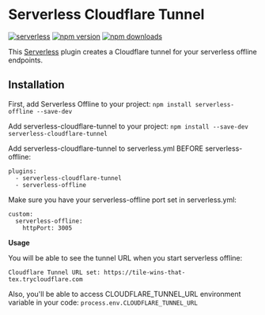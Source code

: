 # Serverless Cloudflare Tunnel

[![serverless](http://public.serverless.com/badges/v3.svg)](https://www.serverless.com)
[![npm version](https://img.shields.io/npm/v/serverless-cloudflare-tunnel?color=brightgreen&label=npm%20package)](https://www.npmjs.com/package/serverless-cloudflare-tunnel)
[![npm downloads](https://img.shields.io/npm/dm/serverless-cloudflare-tunnel)](https://www.npmjs.com/package/serverless-cloudflare-tunnel)

This [Serverless](https://github.com/serverless/serverless) plugin creates a Cloudflare tunnel for your serverless offline endpoints.

## Installation

First, add Serverless Offline to your project:
`npm install serverless-offline --save-dev`

Add serverless-cloudflare-tunnel to your project:
`npm install --save-dev serverless-cloudflare-tunnel`

Add serverless-cloudflare-tunnel to serverless.yml BEFORE serverless-offline:
```
plugins:
  - serverless-cloudflare-tunnel
  - serverless-offline
```

Make sure you have your serverless-offline port set in serverless.yml:
```
custom:
  serverless-offline:
    httpPort: 3005
```

**Usage**

You will be able to see the tunnel URL when you start serverless offline:
```
Cloudflare Tunnel URL set: https://tile-wins-that-tex.trycloudflare.com
```

Also, you'll be able to access CLOUDFLARE_TUNNEL_URL environment variable in your code: `process.env.CLOUDFLARE_TUNNEL_URL`